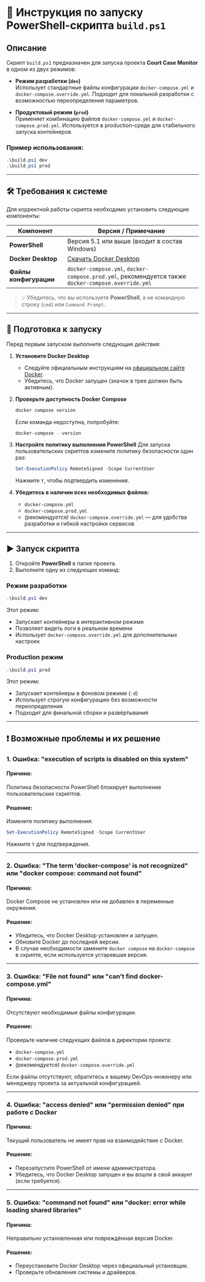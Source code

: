 # 📄 Инструкция по запуску PowerShell-скрипта `build.ps1`

## Описание

Скрипт `build.ps1` предназначен для запуска проекта **Court Case Monitor** в одном из двух режимов:

- **Режим разработки (`dev`)**  
  Использует стандартные файлы конфигурации `docker-compose.yml` и `docker-compose.override.yml`. Подходит для локальной разработки с возможностью переопределения параметров.

- **Продуктовый режим (`prod`)**  
  Применяет комбинацию файлов `docker-compose.yml` и `docker-compose.prod.yml`. Используется в production-среде для стабильного запуска контейнеров.

### Пример использования:
```powershell
.\build.ps1 dev
.\build.ps1 prod
```

---

## 🛠 Требования к системе

Для корректной работы скрипта необходимо установить следующие компоненты:

| Компонент | Версия / Примечание |
|----------|----------------------|
| **PowerShell** | Версия 5.1 или выше (входит в состав Windows) |
| **Docker Desktop** | [Скачать Docker Desktop](https://www.docker.com/products/docker-desktop/) |
| **Файлы конфигурации** | `docker-compose.yml`, `docker-compose.prod.yml`, рекомендуется также `docker-compose.override.yml` |

> 💡 Убедитесь, что вы используете **PowerShell**, а не командную строку (`cmd`) или `Command Prompt`.

---

## 🔧 Подготовка к запуску

Перед первым запуском выполните следующие действия:

1. **Установите Docker Desktop**
   - Следуйте официальным инструкциям на [официальном сайте Docker](https://www.docker.com/products/docker-desktop/).
   - Убедитесь, что Docker запущен (значок в трее должен быть активным).

2. **Проверьте доступность Docker Compose**
   ```powershell
   docker compose version
   ```
   Если команда недоступна, попробуйте:
   ```powershell
   docker-compose --version
   ```

3. **Настройте политику выполнения PowerShell**
   Для запуска пользовательских скриптов измените политику безопасности один раз:
   ```powershell
   Set-ExecutionPolicy RemoteSigned -Scope CurrentUser
   ```
   Нажмите `Y`, чтобы подтвердить изменения.

4. **Убедитесь в наличии всех необходимых файлов:**
   - `docker-compose.yml`
   - `docker-compose.prod.yml`
   - *(рекомендуется)* `docker-compose.override.yml` — для удобства разработки и гибкой настройки сервисов

---

## ▶️ Запуск скрипта

1. Откройте **PowerShell** в папке проекта.
2. Выполните одну из следующих команд:

### Режим разработки
```powershell
.\build.ps1 dev
```
Этот режим:
- Запускает контейнеры в интерактивном режиме
- Позволяет видеть логи в реальном времени
- Использует `docker-compose.override.yml` для дополнительных настроек

### Production режим
```powershell
.\build.ps1 prod
```
Этот режим:
- Запускает контейнеры в фоновом режиме (`-d`)
- Использует строгую конфигурацию без возможности переопределения
- Подходит для финальной сборки и развёртывания

---

## ❗ Возможные проблемы и их решение

### 1. **Ошибка: "execution of scripts is disabled on this system"**

#### Причина:
Политика безопасности PowerShell блокирует выполнение пользовательских скриптов.

#### Решение:
Измените политику выполнения:
```powershell
Set-ExecutionPolicy RemoteSigned -Scope CurrentUser
```
Нажмите `Y` для подтверждения.

---

### 2. **Ошибка: "The term 'docker-compose' is not recognized" или "docker compose: command not found"**

#### Причина:
Docker Compose не установлен или не добавлен в переменные окружения.

#### Решение:
- Убедитесь, что Docker Desktop установлен и запущен.
- Обновите Docker до последней версии.
- В случае необходимости замените `docker compose` на `docker-compose` в скрипте, если используется устаревшая версия.

---

### 3. **Ошибка: "File not found" или "can't find docker-compose.yml"**

#### Причина:
Отсутствуют необходимые файлы конфигурации.

#### Решение:
Проверьте наличие следующих файлов в директории проекта:
- `docker-compose.yml`
- `docker-compose.prod.yml`
- *(рекомендуется)* `docker-compose.override.yml`

Если файлы отсутствуют, обратитесь к вашему DevOps-инженеру или менеджеру проекта за актуальной конфигурацией.

---

### 4. **Ошибка: "access denied" или "permission denied" при работе с Docker**

#### Причина:
Текущий пользователь не имеет прав на взаимодействие с Docker.

#### Решение:
- Перезапустите PowerShell от имени администратора.
- Убедитесь, что Docker Desktop запущен и вы вошли в свой аккаунт (если требуется).

---

### 5. **Ошибка: "command not found" или "docker: error while loading shared libraries"**

#### Причина:
Неправильно установленная или повреждённая версия Docker.

#### Решение:
- Переустановите Docker Desktop через официальный установщик.
- Проверьте обновления системы и драйверов.
